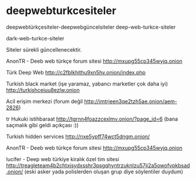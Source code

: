 # deepwebturkcesiteler
deepwebtürkçesiteler-deepwebgüncelsiteler
deep-web-turkce-siteler

dark-web-turkce-siteler

Siteler sürekli güncellenecektir.

AnonTR - Deeb web türkçe forum sitesi http://mxupg55cp345wyjq.onion 

Türk Deep Web 
http://c2fblkhithu9xn5hv.onion/index.php

Turkish black market
(işe yaramaz, yabancı marketler çok daha iyi)
http://turkishceiuu8ezlw.onion

Acil erişim merkezi (forum değil 
http://imtrjeen3qe2tzh5ae.onion/aem-2826)

tr Hukuki istihbaraat
http://tgrnn4foazzcexlmv.onion/?page_id=6 
(bana saçmalık gibi geldi açıkçası :))


Turkish hidden services
http://nxe5ypff74wct5dngm.onion/

AnonTR - Deeb web türkçe forum sitesi http://mxupg55cp345wyjq.onion

lucifer - Deep web türkiye kiralık özel tim sitesi  http://treagleteam4b2chtxjsydxsshr3psgqhyntrzuknlzu57ji2a5owofvpkbsad.onion/
(eski asker yada polislerden oluşan grup diye söylentiler duydum)
